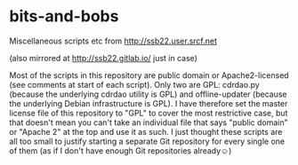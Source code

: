 # bits-and-bobs
Miscellaneous scripts etc from http://ssb22.user.srcf.net

(also mirrored at http://ssb22.gitlab.io/ just in case)

Most of the scripts in this repository are public domain or Apache2-licensed
(see comments at start of each script).  Only two are GPL: cdrdao.py
(because the underlying cdrdao utility is GPL) and offline-updater (because
the underlying Debian infrastructure is GPL).  I have therefore set the
master license file of this repository to "GPL" to cover the most
restrictive case, but that doesn't mean you can't take an individual file
that says "public domain" or "Apache 2" at the top and use it as such.  I
just thought these scripts are all too small to justify starting a separate
Git repository for every single one of them (as if I don't have enough Git
repositories already☺)
